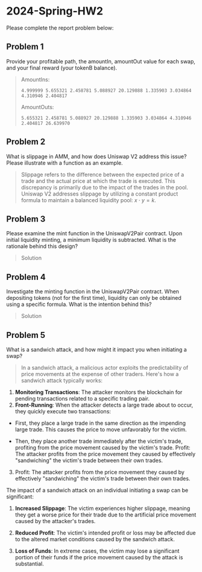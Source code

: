 # 2024-Spring-HW2

Please complete the report problem below:

## Problem 1

Provide your profitable path, the amountIn, amountOut value for each swap, and your final reward (your tokenB balance).

> AmountIns:
>
> ```
> 4.999999 5.655321 2.458781 5.088927 20.129888 1.335903 3.034864 4.310946 2.404817
> ```
>
> AmountOuts:
>
> ```
> 5.655321 2.458781 5.088927 20.129888 1.335903 3.034864 4.310946 2.404817 26.639970
> ```

## Problem 2

What is slippage in AMM, and how does Uniswap V2 address this issue? Please illustrate with a function as an example.

> Slippage refers to the difference between the expected price of a trade and the actual price at which the trade is executed. This discrepancy is primarily due to the impact of the trades in the pool. \
> Uniswap V2 addresses slippage by utilizing a constant product formula to maintain a balanced liquidity pool: $x\cdot y = k$.

## Problem 3

Please examine the mint function in the UniswapV2Pair contract. Upon initial liquidity minting, a minimum liquidity is subtracted. What is the rationale behind this design?

> Solution

## Problem 4

Investigate the minting function in the UniswapV2Pair contract. When depositing tokens (not for the first time), liquidity can only be obtained using a specific formula. What is the intention behind this?

> Solution

## Problem 5

What is a sandwich attack, and how might it impact you when initiating a swap?

> In a sandwich attack, a malicious actor exploits the predictability of price movements at the expense of other traders. Here's how a sandwich attack typically works:

1. **Monitoring Transactions**: The attacker monitors the blockchain for pending transactions related to a specific trading pair.
2. **Front-Running**: When the attacker detects a large trade about to occur, they quickly execute two transactions:

- First, they place a large trade in the same direction as the impending large trade. This causes the price to move unfavorably for the victim.

- Then, they place another trade immediately after the victim's trade, profiting from the price movement caused by the victim's trade.
  Profit: The attacker profits from the price movement they caused by effectively "sandwiching" the victim's trade between their own trades.

3. Profit: The attacker profits from the price movement they caused by effectively "sandwiching" the victim's trade between their own trades.

The impact of a sandwich attack on an individual initiating a swap can be significant:

1. **Increased Slippage**: The victim experiences higher slippage, meaning they get a worse price for their trade due to the artificial price movement caused by the attacker's trades.

2. **Reduced Profit**: The victim's intended profit or loss may be affected due to the altered market conditions caused by the sandwich attack.

3. **Loss of Funds**: In extreme cases, the victim may lose a significant portion of their funds if the price movement caused by the attack is substantial.
